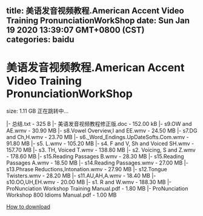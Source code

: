 
title: 美语发音视频教程.American Accent Video Training PronunciationWorkShop
date: Sun Jan 19 2020 13:39:07 GMT+0800 (CST)    
categories: baidu
---

# 美语发音视频教程.American Accent Video Training PronunciationWorkShop
size: 1.11 GB
 正在跳转中...
 
|- 总结.txt - 325 B
|- 美语发音视频教程修正版.doc - 152.00 kB
|- s9.OW and AE.wmv - 30.90 MB
|- s8.Vowel Overview,I and EE.wmv - 24.50 MB
|- s7.DG and Ch,H.wmv - 23.70 MB
|- s6._Word_Endings.UpDateSofts.Com.wmv - 91.80 MB
|- s5. L.wmv - 105.20 MB
|- s4. F and V, Sh and Voiced SH.wmv - 157.70 MB
|- s3. TH, Voiced T.wmv - 138.80 MB
|- s2. Voicing, S and Z.wmv - 178.60 MB
|- s15.Reading Passages B.wmv - 28.30 MB
|- s15.Reading Passages A.wmv - 18.50 MB
|- s14.Reading Passages.wmv - 27.00 MB
|- s13.Phrase Reductions,Intonation.wmv - 27.90 MB
|- s12.Tongue Twisters.wmv - 28.20 MB
|- s11.AU,AH,A.wmv - 18.40 MB
|- s10.OO,UH,EH.wmv - 20.00 MB
|- s1. R and W.wmv - 188.30 MB
|- ProNunciation Workshop Training Manual.pdf - 1.80 MB
|- ProNunciation Workshop 800 Idioms Manual.pdf - 1.00 MB

[How to download](https://bpcam.bemobtrk.com/go/2ceec3aa-1ca2-46d6-b9ff-aaa5c184517c?jno=2284)